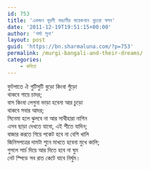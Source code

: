 ```yaml
---
id: 753
title: 'একজন মুরগী বাঙালীর কয়েকখান খুচরো স্বপন'
date: '2011-12-19T19:51:15+00:00'
author: 'শর্মা লুনা'
layout: post
guid: 'https://bn.sharmaluna.com/?p=753'
permalink: /murgi-bangali-and-their-dreams/
categories:
    - কবিতা
---
```


ফুটপাতে ঐ গুটিসুটি বুড়ো কিংবা গুঁড়ো  
থাকবে গায়ে চাদর;  
বাস কিংবা লেগুনা ভাড়া হবেনা আর চুড়ো  
থাকবে সবার আদর;  
সিনেমা হলে ঝুলবে না আর সাথীহারা নাগিন  
এসব ছাড়া দেখতে যাবো, এই শীতে যাদিন;  
বাজার করতে গিয়ে পকেট হবে না বেশি খালি  
জিনিসপত্রের দামটা শুনে মাখতে হবেনা মুখে কালি;  
গুগলে সার্চ দিয়ে আর দিতে হবে না ঘুম  
নেট স্পিডে সব রাত কেটে যাবে নির্ঘুম।